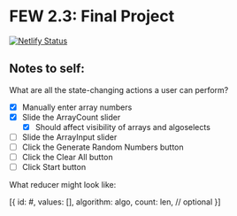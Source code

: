 # FEW 2.3: Final Project

[![Netlify Status](https://api.netlify.com/api/v1/badges/084e7680-8414-485f-8047-88a1168b9410/deploy-status)](https://app.netlify.com/sites/gosort/deploys)

## Notes to self:

What are all the state-changing actions a user can perform?

- [x] Manually enter array numbers
- [x] Slide the ArrayCount slider
  - [x] Should affect visibility of arrays and algoselects
- [ ] Slide the ArrayInput slider
- [ ] Click the Generate Random Numbers button
- [ ] Click the Clear All button
- [ ] Click Start button

What reducer might look like:

[{
id: #,
values: [],
algorithm: algo,
count: len, // optional
}]
